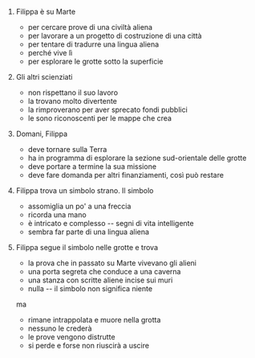 ---
---

1. Filippa è su Marte

   * per cercare prove di una civiltà aliena
   * per lavorare a un progetto di costruzione di una città
   * per tentare di tradurre una lingua aliena
   * perché vive lì
   * per esplorare le grotte sotto la superficie

2. Gli altri scienziati

   * non rispettano il suo lavoro
   * la trovano molto divertente
   * la rimproverano per aver sprecato fondi pubblici
   * le sono riconoscenti per le mappe che crea

3. Domani, Filippa

   * deve tornare sulla Terra
   * ha in programma di esplorare la sezione sud-orientale delle grotte
   * deve portare a termine la sua missione
   * deve fare domanda per altri finanziamenti, così può restare

4. Filippa trova un simbolo strano. Il simbolo

   * assomiglia un po' a una freccia
   * ricorda una mano
   * è intricato e complesso -- segni di vita intelligente
   * sembra far parte di una lingua aliena

5. Filippa segue il simbolo nelle grotte e trova

   * la prova che in passato su Marte vivevano gli alieni
   * una porta segreta che conduce a una caverna
   * una stanza con scritte aliene incise sui muri
   * nulla -- il simbolo non significa niente

   ma

   * rimane intrappolata e muore nella grotta
   * nessuno le crederà
   * le prove vengono distrutte
   * si perde e forse non riuscirà a uscire